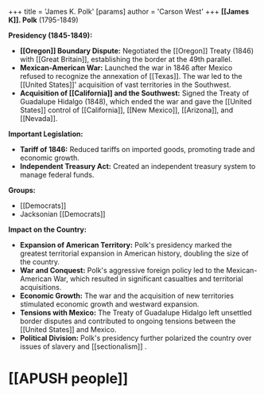+++
 title = 'James K. Polk'
[params]
	author = 'Carson West'
+++
**[[James K]]. Polk** (1795-1849)

**Presidency (1845-1849):**

* **[[Oregon]] Boundary Dispute:** Negotiated the [[Oregon]] Treaty (1846) with [[Great Britain]], establishing the border at the 49th parallel.
* **Mexican-American War:** Launched the war in 1846 after Mexico refused to recognize the annexation of [[Texas]]. The war led to the [[United States]]' acquisition of vast territories in the Southwest.
* **Acquisition of [[California]] and the Southwest:** Signed the Treaty of Guadalupe Hidalgo (1848), which ended the war and gave the [[United States]] control of [[California]], [[New Mexico]], [[Arizona]], and [[Nevada]].

**Important Legislation:**

* **Tariff of 1846:** Reduced tariffs on imported goods, promoting trade and economic growth.
* **Independent Treasury Act:** Created an independent treasury system to manage federal funds.

**Groups:**

* [[Democrats]]
* Jacksonian [[Democrats]]

**Impact on the Country:**

* **Expansion of American Territory:** Polk's presidency marked the greatest territorial expansion in American history, doubling the size of the country.
* **War and Conquest:** Polk's aggressive foreign policy led to the Mexican-American War, which resulted in significant casualties and territorial acquisitions.
* **Economic Growth:** The war and the acquisition of new territories stimulated economic growth and westward expansion.
* **Tensions with Mexico:** The Treaty of Guadalupe Hidalgo left unsettled border disputes and contributed to ongoing tensions between the [[United States]] and Mexico.
* **Political Division:** Polk's presidency further polarized the country over issues of slavery and  [[sectionalism]] .
# [[APUSH people]]